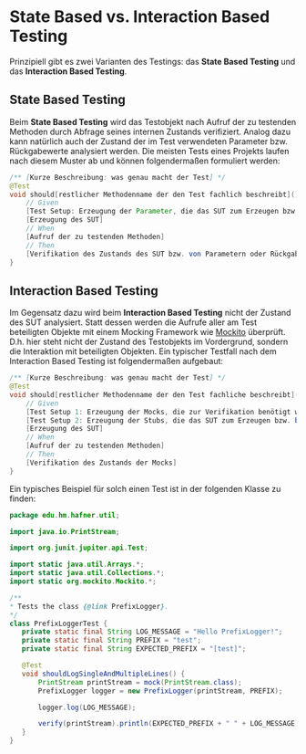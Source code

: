 # State Based vs. Interaction Based Testing

Prinzipiell gibt es zwei Varianten des Testings: das **State Based Testing** und das **Interaction Based Testing**.

## State Based Testing

Beim **State Based Testing** wird das Testobjekt nach Aufruf der zu 
testenden Methoden durch Abfrage seines internen Zustands verifiziert. Analog dazu kann natürlich auch der Zustand 
der im Test verwendeten Parameter bzw. Rückgabewerte analysiert werden. Die meisten Tests eines Projekts 
laufen nach diesem Muster ab und können folgendermaßen formuliert werden:

```java
/** [Kurze Beschreibung: was genau macht der Test] */
@Test
void should[restlicher Methodenname der den Test fachlich beschreibt]() {
    // Given
    [Test Setup: Erzeugung der Parameter, die das SUT zum Erzeugen bzw. beim Aufruf benötigt]
    [Erzeugung des SUT]
    // When
    [Aufruf der zu testenden Methoden]
    // Then
    [Verifikation des Zustands des SUT bzw. von Parametern oder Rückgabewerten mittels AssertJ]
}
```


## Interaction Based Testing

Im Gegensatz dazu wird beim **Interaction Based Testing** nicht der Zustand des SUT analysiert. Statt dessen werden die 
Aufrufe aller am Test beteiligten Objekte mit einem Mocking Framework wie [Mockito](https://site.mockito.org) überprüft.
D.h. hier steht nicht der Zustand des Testobjekts im Vordergrund, sondern die Interaktion mit beteiligten Objekten. Ein
typischer Testfall nach dem Interaction Based Testing ist folgendermaßen aufgebaut:

```java
/** [Kurze Beschreibung: was genau macht der Test] */
@Test
void should[restlicher Methodenname der den Test fachliche beschreibt]() {
    // Given
    [Test Setup 1: Erzeugung der Mocks, die zur Verifikation benötigt werden]
    [Test Setup 2: Erzeugung der Stubs, die das SUT zum Erzeugen bzw. beim Aufruf benötigt]
    [Erzeugung des SUT]
    // When
    [Aufruf der zu testenden Methoden]
    // Then
    [Verifikation des Zustands der Mocks]
}
```

Ein typisches Beispiel für solch einen Test ist in der folgenden Klasse zu finden:

 ```java
package edu.hm.hafner.util;

import java.io.PrintStream;

import org.junit.jupiter.api.Test;

import static java.util.Arrays.*;
import static java.util.Collections.*;
import static org.mockito.Mockito.*;

/**
 * Tests the class {@link PrefixLogger}.
 */
class PrefixLoggerTest {
    private static final String LOG_MESSAGE = "Hello PrefixLogger!";
    private static final String PREFIX = "test";
    private static final String EXPECTED_PREFIX = "[test]";

    @Test
    void shouldLogSingleAndMultipleLines() {
        PrintStream printStream = mock(PrintStream.class);
        PrefixLogger logger = new PrefixLogger(printStream, PREFIX);

        logger.log(LOG_MESSAGE);

        verify(printStream).println(EXPECTED_PREFIX + " " + LOG_MESSAGE);
    }
}
```
